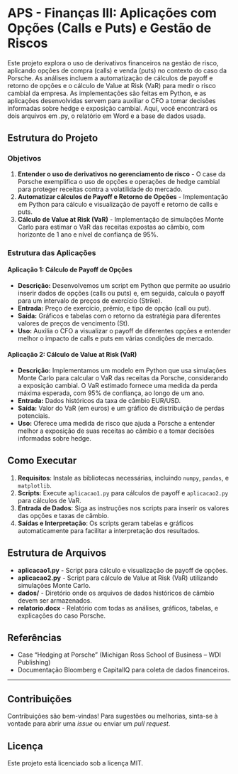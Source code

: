 # APS - Finanças III: Aplicações com Opções (Calls e Puts) e Gestão de Riscos

Este projeto explora o uso de derivativos financeiros na gestão de risco, aplicando opções de compra (calls) e venda (puts) no contexto do caso da Porsche. As análises incluem a automatização de cálculos de payoff e retorno de opções e o cálculo de Value at Risk (VaR) para medir o risco cambial da empresa. As implementações são feitas em Python, e as aplicações desenvolvidas servem para auxiliar o CFO a tomar decisões informadas sobre hedge e exposição cambial. Aqui, você encontrará os dois arquivos em .py, o relatório em Word e a base de dados usada.

## Estrutura do Projeto

### Objetivos

1. **Entender o uso de derivativos no gerenciamento de risco** - O case da Porsche exemplifica o uso de opções e operações de hedge cambial para proteger receitas contra a volatilidade do mercado.
2. **Automatizar cálculos de Payoff e Retorno de Opções** - Implementação em Python para cálculo e visualização de payoff e retorno de calls e puts.
3. **Cálculo de Value at Risk (VaR)** - Implementação de simulações Monte Carlo para estimar o VaR das receitas expostas ao câmbio, com horizonte de 1 ano e nível de confiança de 95%.

### Estrutura das Aplicações

#### Aplicação 1: Cálculo de Payoff de Opções
   - **Descrição:** Desenvolvemos um script em Python que permite ao usuário inserir dados de opções (calls ou puts) e, em seguida, calcula o payoff para um intervalo de preços de exercício (Strike).
   - **Entrada:** Preço de exercício, prêmio, e tipo de opção (call ou put).
   - **Saída:** Gráficos e tabelas com o retorno da estratégia para diferentes valores de preços de vencimento (St).
   - **Uso:** Auxilia o CFO a visualizar o payoff de diferentes opções e entender melhor o impacto de calls e puts em várias condições de mercado.

#### Aplicação 2: Cálculo de Value at Risk (VaR)
   - **Descrição:** Implementamos um modelo em Python que usa simulações Monte Carlo para calcular o VaR das receitas da Porsche, considerando a exposição cambial. O VaR estimado fornece uma medida da perda máxima esperada, com 95% de confiança, ao longo de um ano.
   - **Entrada:** Dados históricos da taxa de câmbio EUR/USD.
   - **Saída:** Valor do VaR (em euros) e um gráfico de distribuição de perdas potenciais.
   - **Uso:** Oferece uma medida de risco que ajuda a Porsche a entender melhor a exposição de suas receitas ao câmbio e a tomar decisões informadas sobre hedge.

## Como Executar

1. **Requisitos**: Instale as bibliotecas necessárias, incluindo `numpy`, `pandas`, e `matplotlib`.
2. **Scripts**: Execute `aplicacao1.py` para cálculos de payoff e `aplicacao2.py` para cálculos de VaR.
3. **Entrada de Dados**: Siga as instruções nos scripts para inserir os valores das opções e taxas de câmbio.
4. **Saídas e Interpretação**: Os scripts geram tabelas e gráficos automaticamente para facilitar a interpretação dos resultados.

## Estrutura de Arquivos

- **aplicacao1.py** - Script para cálculo e visualização de payoff de opções.
- **aplicacao2.py** - Script para cálculo de Value at Risk (VaR) utilizando simulações Monte Carlo.
- **dados/** - Diretório onde os arquivos de dados históricos de câmbio devem ser armazenados.
- **relatorio.docx** - Relatório com todas as análises, gráficos, tabelas, e explicações do caso Porsche.

## Referências

- Case “Hedging at Porsche” (Michigan Ross School of Business – WDI Publishing)
- Documentação Bloomberg e CapitalIQ para coleta de dados financeiros.

---

## Contribuições

Contribuições são bem-vindas! Para sugestões ou melhorias, sinta-se à vontade para abrir uma *issue* ou enviar um *pull request*.

## Licença

Este projeto está licenciado sob a licença MIT.
